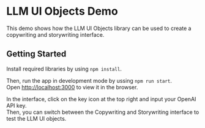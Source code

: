 # LLM UI Objects Demo

This demo shows how the LLM UI Objects library can be used to create a copywriting and storywriting interface.

## Getting Started

Install required libraries by using `npm install`.

Then, run the app in development mode by ussing `npm run start`.\
Open [http://localhost:3000](http://localhost:3000) to view it in the browser.

In the interface, click on the key icon at the top right and input your OpenAI API key.\
Then, you can switch between the Copywriting and Storywriting interface to test the LLM UI objects.
